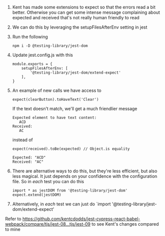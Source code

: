 1. Kent has made some extensions to expect so that the errors read a bit better.
   Otherwise you can get some intense message complaining about expected and
   received that's not really human friendly to read
1. We can do this by leveraging the setupFilesAfterEnv setting in jest
1. Run the following
   ```
   npm i -D @testing-library/jest-dom
   ```
1. Update jest.config.js with this
   ```
   module.exports = {
       setupFilesAfterEnv: [
           '@testing-library/jest-dom/extend-expect'
       ],
   }
   ```
1. An example of new calls we have access to

   ```
   expect(clearButton).toHaveText('Clear')
   ```

   If the text doesn't match, we'll get a much friendlier message

   ```
   Expected element to have text content:
      ACD
   Received:
      AC
   ```

   instead of

   ```
   expect(received).toBe(expected) // Object.is equality

   Expected: "ACD"
   Received: "AC"
   ```

1. There are alternative ways to do this, but they're less efficient, but also
   less magical. It just depends on your confidence with the configuration file.
   So in _each_ test you can do this
   ```
   import * as jestDOM from '@testing-library/jest-dom'
   expect.extend(jestDOM)
   ```
1. Alternatively, in _each_ test we can just do `import
   '@testing-library/jest-dom/extend-expect'

Refer to
https://github.com/kentcdodds/jest-cypress-react-babel-webpack/compare/tjs/jest-08...tjs/jest-09
to see Kent's changes compared to mine
